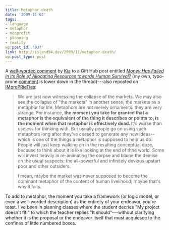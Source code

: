```yaml
---
title: Metaphor death
date: '2009-11-02'
tags:
- language
- metaphor
- nonprofit
- planning
- reality
wp:post_id: '937'
link: http://island94.dev/2009/11/metaphor-death/
wp:post_type: post
---
```


<div><span id="comment-6a00d8341ccc8253ef0120a6334716970b-content">A <a href="http://gallandgumption.blogspot.com/">well-worded comment</a> by <a href="http://www.gifthub.org/2009/10/money-has-failed-in-its-role-of-allocating-resources-towards-human-survival.html#comment-6a00d8341ccc8253ef0120a6334716970b">Kia</a> to a Gift Hub post entitled <a href="http://www.gifthub.org/2009/10/money-has-failed-in-its-role-of-allocating-resources-towards-human-survival.html"><em>Money Has Failed in its Role of Allocating Resources towards Human Survival?</em></a> (my own, typo-prone <a href="http://www.gifthub.org/2009/10/money-has-failed-in-its-role-of-allocating-resources-towards-human-survival.html#comment-6a00d8341ccc8253ef0120a63d802f970b">comment</a> is lower down in the thread)---also reposted on <span style="color: #000000;"><a href="http://interimtom.blogspot.com/2009/10/markets-are-dead-metaphors.html">IMproPRieTies</a>:</span>

</span><span id="comment-6a00d8341ccc8253ef0120a6334716970b-content">
<blockquote>We are just now witnessing the collapse of the markets. We may also see the collapse of "the markets" in another sense, the markets as a metaphor for life. Metaphors are not merely ornaments: they are very strange. For instance, <strong>the moment you take for granted that a metaphor is the equivalent of the thing it describes or points to, is the moment when that metaphor is effectively dead. </strong>It's worse than useless for thinking with. But usually people go on using such metaphors long after they've ceased to generate any new ideas--which is one of the things a metaphor is supposed to help us do. People will just keep walking on in the resulting conceptual daze, because to think about it is like looking at the end of thhe world. Some will invest heavily in re-animating the corpse and blame the demise on the usual suspects: the all-powerful and infinitely devious upstart poor and other outsiders.

I mean, maybe the market was never supposed to become the dominant metaphor of the content of human livelihood; maybe that's why it fails.</blockquote>
To add to metaphor, the moment you take a framework (or logic model, or even a well-worded description) as the entirety of your endeavor, you're toast. I've been in planning classes where the student decries "My project doesn't fit!" to which the teacher replies "It should"---without clarifying whether it is the proposal or the endeavor itself that must acquiesce to the confines of little numbered boxes.

</span></div>
